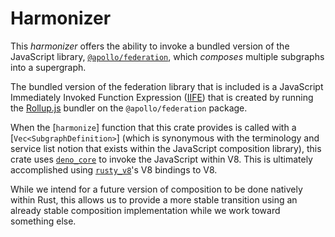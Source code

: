 # Harmonizer

This _harmonizer_ offers the ability to invoke a bundled version of the
JavaScript library, [`@apollo/federation`], which _composes_ multiple subgraphs
into a supergraph.

The bundled version of the federation library that is included is a JavaScript
Immediately Invoked Function Expression ([IIFE]) that is created by running the
[Rollup.js] bundler on the `@apollo/federation` package.

When the [`harmonize`] function that this crate provides is called with a
[`Vec<SubgraphDefinition>`] (which is synonymous with the terminology and service list
notion that exists within the JavaScript composition library), this crate uses
[`deno_core`] to invoke the JavaScript within V8.  This is ultimately
accomplished using [`rusty_v8`]'s V8 bindings to V8.

While we intend for a future version of composition to be done natively within
Rust, this allows us to provide a more stable transition using an already stable
composition implementation while we work toward something else.

[`@apollo/federation`]: https://npm.im/@apollo/federation
[IIFE]: https://developer.mozilla.org/en-US/docs/Glossary/IIFE
[Rollup.js]: http://rollupjs.org/
[`deno_core`]: https://crates.io/crates/deno_core
[`rusty_v8`]: https://crates.io/crates/rusty_v8
